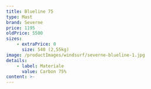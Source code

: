 ```yaml
---
title: Blueline 75
type: Mast
brand: Severne
price: 1195
oldPrice: 5500
sizes:
    - extraPrice: 0
      size: 540 (2,55kg)
image: /productImages/windsurf/severne-blueline-1.jpg
details:
    - label: Materiale
      value: Carbon 75%
content: >-
---
```

